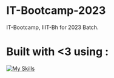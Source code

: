 # IT-Bootcamp-2023
IT-Bootcamp, IIIT-Bh for 2023 Batch.

# Built with <3 using : 
[![My Skills](https://skillicons.dev/icons?i=nextjs,typescript,javascript,react,nodejs,mongodb,vercel,aws,git,github,tailwind,linux,postman,express,figma&theme=light)](https://skillicons.dev)
